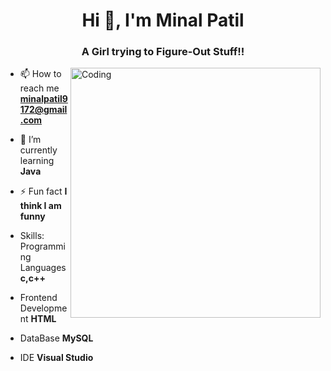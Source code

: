 
<h1 align="center">Hi 👋, I'm Minal Patil</h1>
<h3 align="center">A Girl trying to Figure-Out Stuff!!</h3>

<img align="right" alt="Coding" width="400" src="https://cdn.dribbble.com/users/2646423/screenshots/5507196/computer.gif">


- 📫 How to reach me **minalpatil9172@gmail.com**
- 🌱 I’m currently learning **Java**

- ⚡ Fun fact **I think I am funny**
- Skills:
    Programming Languages  **c,c++**
-   Frontend Development   **HTML**
-   DataBase               **MySQL**
-   IDE                    **Visual Studio**





